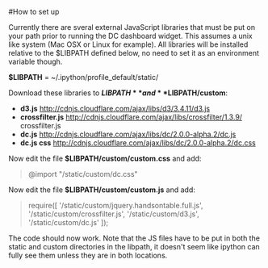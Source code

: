 #How to set up

Currently there are sveral external JavaScript libraries that must be put on your path prior to running the DC dashboard widget.  This assumes a unix like system (Mac OSX or Linux for example).  All libraries will be installed relative to the $LIBPATH defined below, no need to set it as an environment variable though.

**$LIBPATH** = ~/.ipython/profile_default/static/

Download these libraries to **$LIBPATH** and **$LIBPATH/custom**:

* **d3.js** http://cdnjs.cloudflare.com/ajax/libs/d3/3.4.11/d3.js
* **crossfilter.js** http://cdnjs.cloudflare.com/ajax/libs/crossfilter/1.3.9/         crossfilter.js
* **dc.js** http://cdnjs.cloudflare.com/ajax/libs/dc/2.0.0-alpha.2/dc.js
* **dc.js css** http://cdnjs.cloudflare.com/ajax/libs/dc/2.0.0-alpha.2/dc.css

Now edit the file **$LIBPATH/custom/custom.css** and add: 
> @import "/static/custom/dc.css"

Now edit the file **$LIBPATH/custom/custom.js** and add: 
> require([ '/static/custom/jquery.handsontable.full.js', '/static/custom/crossfilter.js', '/static/custom/d3.js', '/static/custom/dc.js' ]);

The code should now work.  Note that the JS files have to be put in both the static and custom directories in the libpath, it doesn't seem like ipython can fully see them unless they are in both locations.






